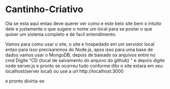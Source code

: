 # Cantinho-Criativo
Ola se esta aqui entao deve querer ver como e este belo site bem o intuito dele e justamente o que sugere o nome 
um local para se postar o que quiser um sistema completo e de facil entendimento.

Vamos para como usar o site, o site e hospedado em um servidor local entao para isso precisaremos do Node.js, apos isso 
para uma base de dados vamos usar o MongoDB, depois de baixado os arquivos entre no cmd 
Digite "CD {local de salvamento do arquivo do github} " 
e depois digite  node server.js
e pronto se ocorreu tudo conforme dito o site estara em seu localhost(server local)
ou use a url http://localhost:3000 

e pronto divirta-se

